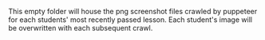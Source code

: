 This empty folder will house the png screenshot files crawled by puppeteer for each students' most recently passed lesson.  Each student's image will be overwritten with each subsequent crawl.